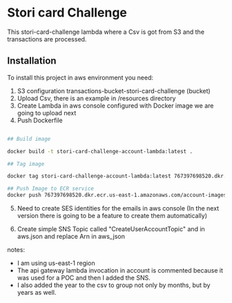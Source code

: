 # Stori card Challenge

This stori-card-challenge lambda where a Csv is got from S3 and the transactions are processed.

## Installation

To install this project in aws environment you need:

1) S3 configuration transactions-bucket-stori-card-challenge (bucket)
2) Upload Csv, there is an example in /resources directory
3) Create Lambda in aws console configured with Docker image we are going to upload next
4) Push Dockerfile 
```bash 

## Build image

docker build -t stori-card-challenge-account-lambda:latest .

## Tag image

docker tag stori-card-challenge-account-lambda:latest 767397698520.dkr.ecr.us-east-1.amazonaws.com/account-images

## Push Image to ECR service
docker push 767397698520.dkr.ecr.us-east-1.amazonaws.com/account-images
```
5) Need to create SES identities for the emails in aws console (In the next version there is going to be a feature to create them automatically)

6) Create simple SNS Topic called "CreateUserAccountTopic" and in aws.json and replace Arn in aws_json


notes: 
- I am using us-east-1 region
- The api gateway lambda invocation in account is commented because it was used for a POC and then I added the SNS.
- I also added the year to the csv to group not only by months, but by years as well.







